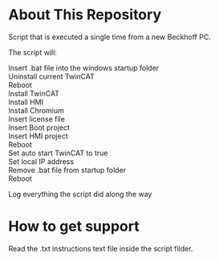 # About This Repository
Script that is executed a single time from a new Beckhoff PC. 
  
The script will:  
  
Insert .bat file into the windows startup folder  
Uninstall current TwinCAT  
Reboot  
Install TwinCAT  
Install HMI  
Install Chromium  
Insert license file  
Insert Boot project  
Insert HMI project  
Reboot  
Set auto start TwinCAT to true  
Set local IP address  
Remove .bat file from startup folder  
Reboot  
  
Log everything the script did along the way

# How to get support
Read the .txt instructions text file inside the script filder.


